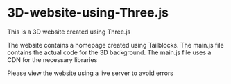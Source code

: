 # 3D-website-using-Three.js
This is a 3D website created using Three.js

The website contains a homepage created using Tailblocks.
The main.js file contains the actual code for the 3D background.
The main.js file uses a CDN for the necessary libraries

Please view the website using a live server to avoid errors
